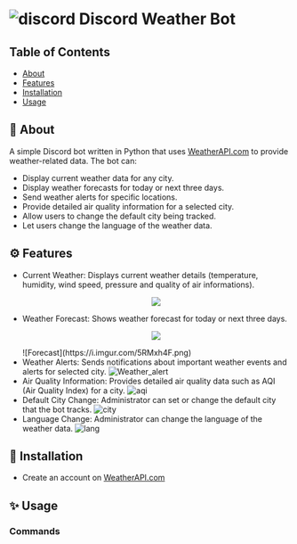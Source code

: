 # ![discord](https://i.imgur.com/hvGaBRD.png) Discord Weather Bot
## Table of Contents
- [About](#-about)
- [Features](#-features)
- [Installation](#-installation)
- [Usage](#-usage)
  
## 🚀 About
A simple Discord bot written in Python that uses [WeatherAPI.com](https://www.weatherapi.com/) to provide weather-related data.
The bot can:

* Display current weather data for any city.
* Display weather forecasts for today or next three days.
* Send weather alerts for specific locations.
* Provide detailed air quality information for a selected city.
* Allow users to change the default city being tracked.
* Let users change the language of the weather data.

## ⚙️ Features

* Current Weather: Displays current weather details (temperature, humidity, wind speed, pressure and quality of air informations).
  <p align="center">
  <img src="https://i.imgur.com/WkNF8i7.png" />
  </p>
* Weather Forecast: Shows weather forecast for today or next three days.
  <p align="center">
  <img src="https://i.imgur.com/5RMxh4F.png" />
  </p>
  ![Forecast](https://i.imgur.com/5RMxh4F.png)
* Weather Alerts: Sends notifications about important weather events and alerts for selected city.
  ![Weather_alert](https://i.imgur.com/PcgnnXz.png)
* Air Quality Information: Provides detailed air quality data such as AQI (Air Quality Index) for a city.
  ![aqi](https://i.imgur.com/hCqyuj4.png)
* Default City Change: Administrator can set or change the default city that the bot tracks.
  ![city](https://i.imgur.com/oKMSJrY.png)
* Language Change: Administrator can change the language of the weather data.
  ![lang](https://i.imgur.com/yIIJamB.png)

## 📝 Installation
* Create an account on [WeatherAPI.com](https://www.weatherapi.com/)

## ✨ Usage
### Commands
